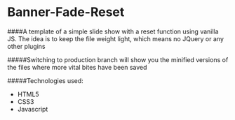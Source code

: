 Banner-Fade-Reset
============

####A template of a simple slide show with a reset function using vanilla JS. The idea is to keep the file weight light, which means no JQuery or any other plugins

#####Switching to production branch will show you the minified versions of the files where more vital bites have been saved

#####Technologies used:
  - HTML5
  - CSS3
  - Javascript
